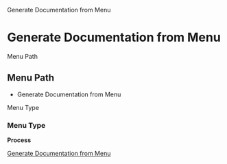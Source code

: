 
Generate Documentation from Menu
# Generate Documentation from Menu



Menu Path
## Menu Path



- Generate Documentation from Menu

Menu Type
### Menu Type

**Process**


[Generate Documentation from Menu](functional-guide/process/process-generatedocsfrommenu.md)
